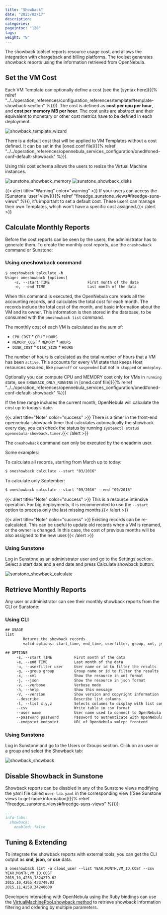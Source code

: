 ```yaml
---
title: "Showback"
date: "2025/02/17"
description:
categories:
pageintoc: "120"
tags:
weight: "8"
---
```


<a id="showback"></a>

<!--# Showback -->

The showback toolset reports resource usage cost, and allows the integration with chargeback and billing platforms. The toolset generates showback reports using the information retrieved from OpenNebula.

## Set the VM Cost

Each VM Template can optionally define a cost (see the [syntax here]({{% relref "../../operation_references/configuration_references/template#template-showback-section" %}})). The cost is defined as **cost per cpu per hour**, and **cost per memory MB per hour**. The cost units are abstract and their equivalent to monetary or other cost metrics have to be defined in each deployment.

![showback_template_wizard](/images/showback_template_wizard.png)

There is a default cost that will be applied to VM Templates without a cost defined. It can be set in the [oned.conf file]({{% relref "../../operation_references/opennebula_services_configuration/oned#oned-conf-default-showback" %}}).

Using this cost schema allows the users to resize the Virtual Machine instances.

![sunstone_showback_memory](/images/sunstone_showback_memory.png)
![sunstone_showback_disks](/images/sunstone_showback_disks.png)

{{< alert title="Warning" color="warning" >}}
If your users can access the [Sunstone ‘user’ view]({{% relref "fireedge_sunstone_views#fireedge-suns-views" %}}), it’s important to set a default cost. These users can manage their own Templates, which won’t have a specific cost assigned.{{< /alert >}} 

## Calculate Monthly Reports

Before the cost reports can be seen by the users, the administrator has to generate them. To create the monthly cost reports, use the `oneshowback` command or Sunstone:

### Using oneshowback command

```default
$ oneshowback calculate -h
Usage: oneshowback [options]
    -s, --start TIME                 First month of the data
    -e, --end TIME                   Last month of the data
```

When this command is executed, the OpenNebula core reads all the accounting records, and calculates the total cost for each month. The records include the total cost of the month, and basic information about the VM and its owner. This information is then stored in the database, to be consumed with the `oneshowback list` command.

The monthly cost of each VM is calculated as the sum of:

* `CPU_COST` \* `CPU` \* `HOURS`
* `MEMORY_COST` \* `MEMORY` \* `HOURS`
* `DISK_COST` \* `DISK_SIZE` \* `HOURS`

The number of hours is calculated as the total number of hours that a VM has been `active`. This accounts for every VM state that keeps Host resources secured, like `poweroff` or `suspended` but not in `stopped` or `undeploy`.

Optionally you can compute CPU and MEMORY cost only for VMs in `running` state, see `SHOWBACK_ONLY_RUNNING` in [oned.conf file]({{% relref "../../operation_references/opennebula_services_configuration/oned#oned-conf-default-showback" %}})

If the time range includes the current month, OpenNebula will calculate the cost up to today’s date.

{{< alert title="Note" color="success" >}}
There is a timer in the front-end opennebula-showback.timer that calculates automatically the showback every day, you can check the status by running `systemctl status opennebula-showback.timer`.{{< /alert >}} 

The `oneshowback` command can only be executed by the oneadmin user.

Some examples:

To calculate all records, starting from March up to today:

```default
$ oneshowback calculate --start "03/2016"
```

To calculate only September:

```default
$ oneshowback calculate --start "09/2016" --end "09/2016"
```

{{< alert title="Note" color="success" >}}
This is a resource intensive operation. For big deployments, it is recommended to use the `--start` option to process only the last missing months.{{< /alert >}} 

{{< alert title="Note" color="success" >}}
Existing records can be re-calculated. This can be useful to update old records when a VM is renamed, or the owner is changed. In this case, the cost of previous months will be also assigned to the new user.{{< /alert >}} 

### Using Sunstone

Log in Sunstone as an administrator user and go to the Settings section. Select a start date and a end date and press Calculate showback button:

![sunstone_showback_calculate](/images/sunstone_showback_calculate.png)

## Retrieve Monthly Reports

Any user or administrator can see their monthly showback reports from the CLI or Sunstone:

### Using CLI

```default
## USAGE
list
        Returns the showback records
        valid options: start_time, end_time, userfilter, group, xml, json, verbose, help, version, describe, list, csv, user, password, endpoint

## OPTIONS
     -s, --start TIME          First month of the data
     -e, --end TIME            Last month of the data
     -u, --userfilter user     User name or id to filter the results
     -g, --group group         Group name or id to filter the results
     -x, --xml                 Show the resource in xml format
     -j, --json                Show the resource in json format
     -v, --verbose             Verbose mode
     -h, --help                Show this message
     -V, --version             Show version and copyright information
     --describe                Describe list columns
     -l, --list x,y,z          Selects columns to display with list command
     --csv                     Write table in csv format
     --user name               User name used to connect to OpenNebula
     --password password       Password to authenticate with OpenNebula
     --endpoint endpoint       URL of OpenNebula xmlrpc frontend
```

### Using Sunstone

Log in Sunstone and go to the Users or Groups section. Click on an user or a group and select the Showback tab:

![showback_showback](/images/sunstone_showback.png)

## Disable Showback in Sunstone

Showback reports can be disabled in any of the Sunstone views modifying the yaml file called `user-tab.yaml` in the corresponding view ([See Sunstone views to get more information]({{% relref "fireedge_sunstone_views#fireedge-suns-views" %}})):

```yaml
...
info-tabs:
  showback:
    enabled: false
```

## Tuning & Extending

To integrate the showback reports with external tools, you can get the CLI output as **xml**, **json**, or **csv** data.

```default
$ oneshowback list -u cloud_user --list YEAR,MONTH,VM_ID,COST --csv
YEAR,MONTH,VM_ID,COST
2015,10,4258,1824279.62
2015,10,4265,433749.03
2015,11,4258,34248600
```

Developers interacting with OpenNebula using the Ruby bindings can use the [VirtualMachinePool.showback method](http://docs.opennebula.io/doc/6.4/oca/ruby/OpenNebula/VirtualMachinePool.html#showback-instance_method) to retrieve showback information filtering and ordering by multiple parameters.
